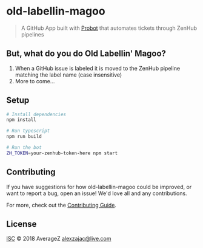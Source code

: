# old-labellin-magoo

> A GitHub App built with [Probot](https://github.com/probot/probot) that automates tickets through ZenHub pipelines

## But, what do you do Old Labellin' Magoo?
1. When a GitHub issue is labeled it is moved to the ZenHub pipeline matching the label name (case insensitive)
2. More to come...

## Setup

```sh
# Install dependencies
npm install

# Run typescript
npm run build

# Run the bot
ZH_TOKEN=your-zenhub-token-here npm start
```

## Contributing

If you have suggestions for how old-labellin-magoo could be improved, or want to report a bug, open an issue! We'd love all and any contributions.

For more, check out the [Contributing Guide](CONTRIBUTING.md).

## License

[ISC](LICENSE) © 2018 AverageZ <alexzajac@live.com>
